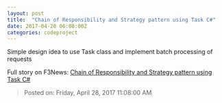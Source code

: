 ```yaml
---
layout: post
title:  "Chain of Responsibility and Strategy pattern using Task C#"
date: 2017-04-28 06:08:00Z
categories: codeproject
---
```


Simple design idea to use Task class and implement batch processing of requests


Full story on F3News: [Chain of Responsibility and Strategy pattern using Task C#](http://www.f3nws.com/n/dxJsUD)

> Posted on: Friday, April 28, 2017 11:08:00 AM
